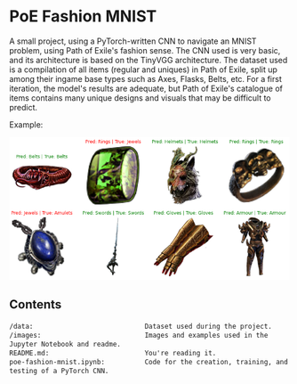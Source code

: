 # PoE Fashion MNIST

A small project, using a PyTorch-written CNN to navigate an MNIST problem, using Path of Exile's fashion sense. 
The CNN used is very basic, and its architecture is based on the TinyVGG architecture. 
The dataset used is a compilation of all items (regular and uniques) in Path of Exile, split up among their ingame base types such as Axes, Flasks, Belts, etc.
For a first iteration, the model's results are adequate, but Path of Exile's catalogue of items contains many unique designs and visuals that may be difficult to predict.

Example:

![PoE Fashion MNIST Example](https://raw.githubusercontent.com/RumiaGIT/poe-fashion-mnist/master/images/example.png 'Example Predictions')



## Contents
~~~
/data:                            Dataset used during the project.
/images:                          Images and examples used in the Jupyter Notebook and readme.
README.md:                        You're reading it.
poe-fashion-mnist.ipynb:          Code for the creation, training, and testing of a PyTorch CNN.
~~~

